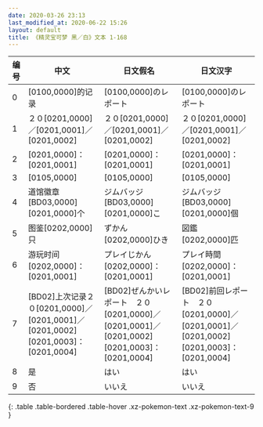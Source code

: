 ```yaml
---
date: 2020-03-26 23:13
last_modified_at: 2020-06-22 15:26
layout: default
title: 《精灵宝可梦 黑／白》文本 1-168
---
```

| 编号 | 中文 | 日文假名 | 日文汉字 |
| ---- | ---- | ---- | --- |
| 0 | [0100,0000]的记录 | [0100,0000]のレポート | [0100,0000]のレポート |
| 1 | ２０[0201,0000]／[0201,0001]／[0201,0002] | ２０[0201,0000]／[0201,0001]／[0201,0002] | ２０[0201,0000]／[0201,0001]／[0201,0002] |
| 2 | [0201,0000]：[0201,0001] | [0201,0000]：[0201,0001] | [0201,0000]：[0201,0001] |
| 3 | [0105,0000] | [0105,0000] | [0105,0000] |
| 4 | 道馆徽章[BD03,0000][0201,0000]个 | ジムバッジ　[BD03,0000][0201,0000]こ | ジムバッジ　[BD03,0000][0201,0000]個 |
| 5 | 图鉴[0202,0000]只 | ずかん　[0202,0000]ひき | 図鑑　[0202,0000]匹 |
| 6 | 游玩时间[0202,0000]：[0201,0001] | プレイじかん　[0202,0000]：[0201,0001] | プレイ時間　[0202,0000]：[0201,0001] |
| 7 | [BD02]上次记录２０[0201,0000]／[0201,0001]／[0201,0002]　[0201,0003]：[0201,0004] | [BD02]ぜんかいレポート　２０[0201,0000]／[0201,0001]／[0201,0002]　[0201,0003]：[0201,0004] | [BD02]前回レポート　２０[0201,0000]／[0201,0001]／[0201,0002]　[0201,0003]：[0201,0004] |
| 8 | 是 | はい | はい |
| 9 | 否 | いいえ | いいえ |
{: .table .table-bordered .table-hover .xz-pokemon-text .xz-pokemon-text-9 }